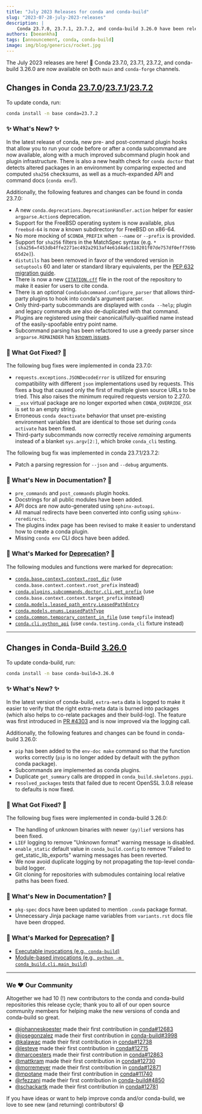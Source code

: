 ```yaml
---
title: "July 2023 Releases for conda and conda-build"
slug: "2023-07-28-july-2023-releases"
description: |
    Conda 23.7.0, 23.7.1, 23.7.2, and conda-build 3.26.0 have been released! 🎉
authors: [beeankha]
tags: [announcement, conda, conda-build]
image: img/blog/generics/rocket.jpg
---
```


The July 2023 releases are here! 🎊 Conda 23.7.0, 23.7.1, 23.7.2, and conda-build 3.26.0 are now available on both `main` and `conda-forge` channels.


## Changes in Conda [23.7.0](https://github.com/conda/conda/releases/tag/23.7.0)/[23.7.1](https://github.com/conda/conda/releases/tag/23.7.1)/[23.7.2](https://github.com/conda/conda/releases/tag/23.7.2)

To update conda, run:
```bash
conda install -n base conda=23.7.2
```

### ✨ What's New? ✨

In the latest release of conda, new pre- and post-command plugin hooks that allow you to run your code before or after a conda subcommand are now available, along with a much improved subcommand plugin hook and plugin infrastructure. There is also a new health check for `conda doctor` that detects altered packages in an environment by comparing expected and computed `sha256` checksums, as well as a much-expanded API and command docs (`conda env`!).

<!-- truncate -->

Additionally, the following features and changes can be found in conda 23.7.0:

* A new `conda.deprecations.DeprecationHandler.action` helper for easier `argparse.Action`s deprecation.
* Support for the FreeBSD operating system is now available, plus `freebsd-64` is now a known subdirectory for FreeBSD on x86-64.
* No more mocking of `$CONDA_PREFIX` when `--name` or `--prefix` is provided.
* Support for `sha256` filters in the MatchSpec syntax (e.g. `*[sha256=f453db4ffe2271ec492a2913af4e61d4a6c118201f07de757df0eff769b65d2e]`).
* `distutils` has been removed in favor of the vendored version in `setuptools` 60 and later or standard library equivalents, per the [PEP 632 migration guide](https://peps.python.org/pep-0632/#migration-advice).
* There is now a new [`CITATION.cff`](https://github.com/conda/conda/blob/main/CITATION.cff) file in the root of the repository to make it easier for users to cite conda.
* There is an optional `CondaSubcommand.configure_parser` that allows third-party plugins to hook into conda's argument parser.
* Only third-party subcommands are displayed with `conda --help`; plugin and legacy commands are also de-duplicated with that command.
* Plugins are registered using their canonical/fully-qualified name instead of the easily-spoofable entry point name.
* Subcommand parsing has been refactored to use a greedy parser since `argparse.REMAINDER` has [known issues](https://github.com/python/cpython/issues/61252).


### 🔧 What Got Fixed? 🔧

The following bug fixes were implemented in conda 23.7.0:

* `requests.exceptions.JSONDecodeError` is utilized for ensuring compatibility with different `json` implementations used by requests. This fixes a bug that caused only the first of multiple given source URLs to be tried. This also raises the minimum required requests version to 2.27.0.
* `__osx` virtual package are no longer exported when `CONDA_OVERRIDE_OSX` is set to an empty string.
* Erroneous `conda deactivate` behavior that unset pre-existing environment variables that are identical to those set during `conda activate` has been fixed.
* Third-party subcommands now correctly receive _remaining_ arguments instead of a blanket `sys.argv[2:]`, which broke `conda_cli` testing.

The following bug fix was implemented in conda 23.7.1/23.7.2:

* Patch a parsing regression for `--json` and `--debug` arguments.


### 📄 What's New in Documentation? 📄

* `pre_commands` and `post_commands` plugin hooks.
* Docstrings for all public modules have been added.
* API docs are now auto-generated using `sphinx-autoapi`.
* All manual redirects have been converted into config using `sphinx-reredirects`.
* The plugins index page has been revised to make it easier to understand how to create a conda plugin.
* Missing `conda env` CLI docs have been added.


### 🌅 What's Marked for [Deprecation](https://github.com/conda-incubator/ceps/blob/main/cep-9.md)? 🌅

The following modules and functions were marked for deprecation:

* [`conda.base.context.context.root_dir`](https://github.com/conda/conda/pull/12701) (use `conda.base.context.context.root_prefix` instead)
* [`conda.plugins.subcommands.doctor.cli.get_prefix`](https://github.com/conda/conda/pull/12725) (use `conda.base.context.context.target_prefix` instead)
* [`conda.models.leased_path_entry.LeasedPathEntry`](https://github.com/conda/conda/pull/12735)
* [`conda.models.enums.LeasedPathType`](https://github.com/conda/conda/pull/12735)
* [`conda.common.temporary_content_in_file`](https://github.com/conda/conda/pull/12795) (use `tempfile` instead)
* [`conda.cli.python_api`](https://github.com/conda/conda/pull/12796) (use `conda.testing.conda_cli` fixture instead)


* * *

## Changes in Conda-Build [3.26.0](https://github.com/conda/conda-build/releases/tag/3.26.0)

To update conda-build, run:
```bash
conda install -n base conda-build=3.26.0
```

### ✨ What's New? ✨

In the latest version of conda-build, `extra-meta` data is logged to make it easier to verify that the right extra-meta data is burned into packages (which also helps to co-relate packages and their build-log). The feature was first introduced in [PR #4303](https://github.com/conda/conda-build/pull/4303) and is now improved via the logging call.

Additionally, the following features and changes can be found in conda-build 3.26.0:

* `pip` has been added to the `env-doc make` command so that the function works correctly (`pip` is no longer added by default with the python conda package).
* Subcommands are implemented as conda plugins.
* Duplicate `get_summary` calls are dropped in `conda_build.skeletons.pypi`.
* `resolved_packages` tests that failed due to recent OpenSSL 3.0.8 release to defaults is now fixed.


### 🔧 What Got Fixed? 🔧

The following bug fixes were implemented in conda-build 3.26.0:

* The handling of unknown binaries with newer `(py)lief` versions has been fixed.
* `LIEF` logging to remove "Unknown format" warning message is disabled.
* `enable_static` default value in `conda_build.config` to remove "Failed to get_static_lib_exports" warning messages has been reverted.
* We now avoid duplicate logging by not propagating the top-level conda-build logger.
* Git cloning for repositories with submodules containing local relative paths has been fixed.


### 📄 What's New in Documentation? 📄

* `pkg-spec` docs have been updated to mention `.conda` package format.
* Unnecessary Jinja package name variables from `variants.rst` docs file have been dropped.


### 🌅 What's Marked for [Deprecation](https://github.com/conda-incubator/ceps/blob/main/cep-9.md)? 🌅

* [Executable invocations (e.g., `conda-build`)](https://github.com/conda/conda-build/pull/4921)
* [Module-based invocations (e.g., `python -m conda_build.cli.main_build`)](https://github.com/conda/conda-build/pull/4921)


* * * 

### We ❤️ Our Community

Altogether we had 10 (!) new contributors to the conda and conda-build repositories this release cycle; thank you to all of our open source community members for helping make the new versions of conda and conda-build so great.

* [@johanneskoester](https://github.com/johanneskoester) made their first contribution in [conda#12683](https://github.com/conda/conda/pull/12683)
* [@josegonzalez](https://github.com/josegonzalez) made their first contribution in [conda-build#3998](https://github.com/conda/conda-build/pull/3998)
* [@kalawac](https://github.com/kalawac) made their first contribution in [conda#12738](https://github.com/conda/conda/pull/12738)
* [@lesteve](https://github.com/lesteve) made their first contribution in [conda#12715](https://github.com/conda/conda/pull/12715)
* [@marcoesters](https://github.com/marcoesters) made their first contribution in [conda#12863](https://github.com/conda/conda/pull/12863)
* [@mattkram](https://github.com/mattkram) made their first contribution in [conda#12730](https://github.com/conda/conda/pull/12730)
* [@morremeyer](https://github.com/morremeyer) made their first contribution in [conda#12871](https://github.com/conda/conda/pull/12871)
* [@mpotane](https://github.com/mpotane) made their first contribution in [conda#11740](https://github.com/conda/conda/pull/11740)
* [@rfezzani](https://github.com/rfezzani) made their first contribution in [conda-build#4850](https://github.com/conda/conda-build/pull/4850)
* [@schackartk](https://github.com/schackartk) made their first contribution in [conda#12781](https://github.com/conda/conda/pull/12781)

If you have ideas or want to help improve conda and/or conda-build, we love to see new (and returning) contributors! 😄
